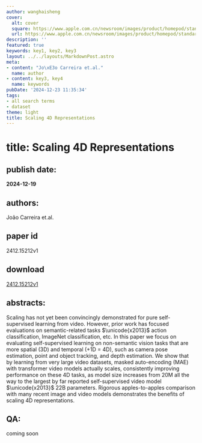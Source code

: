 ```yaml
---
author: wanghaisheng
cover:
  alt: cover
  square: https://www.apple.com.cn/newsroom/images/product/homepod/standard/Apple-HomePod-hero-230118_big.jpg.large_2x.jpg
  url: https://www.apple.com.cn/newsroom/images/product/homepod/standard/Apple-HomePod-hero-230118_big.jpg.large_2x.jpg
description: ''
featured: true
keywords: key1, key2, key3
layout: ../../layouts/MarkdownPost.astro
meta:
- content: "Jo\xE3o Carreira et.al."
  name: author
- content: key3, key4
  name: keywords
pubDate: '2024-12-23 11:35:34'
tags:
- all search terms
- dataset
theme: light
title: Scaling 4D Representations
---
```


# title: Scaling 4D Representations 
## publish date: 
**2024-12-19** 
## authors: 
  João Carreira et.al. 
## paper id
2412.15212v1
## download
[2412.15212v1](http://arxiv.org/abs/2412.15212v1)
## abstracts:
Scaling has not yet been convincingly demonstrated for pure self-supervised learning from video. However, prior work has focused evaluations on semantic-related tasks $\unicode{x2013}$ action classification, ImageNet classification, etc. In this paper we focus on evaluating self-supervised learning on non-semantic vision tasks that are more spatial (3D) and temporal (+1D = 4D), such as camera pose estimation, point and object tracking, and depth estimation. We show that by learning from very large video datasets, masked auto-encoding (MAE) with transformer video models actually scales, consistently improving performance on these 4D tasks, as model size increases from 20M all the way to the largest by far reported self-supervised video model $\unicode{x2013}$ 22B parameters. Rigorous apples-to-apples comparison with many recent image and video models demonstrates the benefits of scaling 4D representations.
## QA:
coming soon
